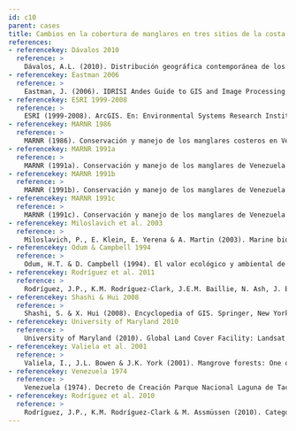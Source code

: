 ```yaml
---
id: c10
parent: cases
title: Cambios en la cobertura de manglares en tres sitios de la costa Caribe de Venezuela
references:
- referencekey: Dávalos 2010
  reference: >
    Dávalos, A.L. (2010). Distribución geográfica contemporánea de los manglares en la costa caribe de Venezuela. Trabajo de Grado, Maestría en Ecología, Instituto Venezolano de Investigaciones Científicas: Caracas, Venezuela. 142 pp.
- referencekey: Eastman 2006
  reference: >
    Eastman, J. (2006). IDRISI Andes Guide to GIS and Image Processing. Clark University.
- referencekey: ESRI 1999-2008
  reference: >
    ESRI (1999-2008). ArcGIS. En: Environmental Systems Research Institute (ESRI), Redlands: California, USA.
- referencekey: MARNR 1986
  reference: >
    MARNR (1986). Conservación y manejo de los manglares costeros en Venezuela y Trinidad & Tobago (Síntesis). Ministerio del Ambiente y de los Recursos Naturales Renovables (MARNR) y Programa de las Naciones Unidas para el Medio Ambiente, Serie Informes Técnicos DG11A/IT/259: Caracas.
- referencekey: MARNR 1991a
  reference: >
    MARNR (1991a). Conservación y manejo de los manglares de Venezuela y Trinidad-Tobago. FP: 11-05-81-01 (2038) Sector: Laguna de Cocinetas. Estado Zulia. Ministerio del Ambiente y de los Recursos Naturales Renovables (MARNR) y Programa de las Naciones Unidas para el Medio Ambiente, Serie de Informes Técnicos DGSICASV/IT/308: Caracas.
- referencekey: MARNR 1991b
  reference: >
    MARNR (1991b). Conservación y manejo de los manglares de Venezuela y Trinidad-Tobago. FP: 11-05-81-01 (2038) Sector: Laguna de Tacarigua. Estado Miranda. Ministerio del Ambiente y de los Recursos Naturales Renovables (MARNR) y Programa de las de las Naciones Unidas para el Medio Ambiente, Serie Informes Técnicos DGSICASV/ IT/308: Caracas.
- referencekey: MARNR 1991c
  reference: >
    MARNR (1991c). Conservación y manejo de los manglares de Venezuela y Trinidad-Tobago. FP: 11-05-81-01 (2038) Sector: Los Olivitos. Estado Zulia. Ministerio del Ambiente y de los Recursos Naturales Renovables (MARNR) y Programa de las Naciones Unidas para el Medio Ambiente, Serie Informes Técnicos DGSICASV/IT/308: Caracas.
- referencekey: Miloslavich et al. 2003
  reference: >
    Miloslavich, P., E. Klein, E. Yerena & A. Martin (2003). Marine biodiversity in Venezuela: Status and perspectives. Gayana 67(2): 275-301.
- referencekey: Odum & Campbell 1994
  reference: >
    Odum, H.T. & D. Campbell (1994). El valor ecológico y ambiental de los manglares: El método EMergetic. FARO: Revista para la Administración de Zonas Costeras en América Latina.
- referencekey: Rodríguez et al. 2011
  reference: >
    Rodríguez, J.P., K.M. Rodríguez-Clark, J.E.M. Baillie, N. Ash, J. Benson, T. Boucher, C. Brown, N. Burgess, B. Collen, M. Jennings, D.A. Keith, E. Nicholson, C. Revenga, B. Reyers, M. Rouget, T. Smith, M. Spalding, A. Taber, M. Walpole, I. Zager & T. Zamin (2011). Establishing IUCN Red List criteria for threatened ecosystems. Conservation Biology 25: [doi: 10.1111/j.1523 1739.2010.1598].
- referencekey: Shashi & Hui 2008
  reference: >
    Shashi, S. & X. Hui (2008). Encyclopedia of GIS. Springer, New York.
- referencekey: University of Maryland 2010
  reference: >
    University of Maryland (2010). Global Land Cover Facility: Landsat Imagery, College Park: Maryland.
- referencekey: Valiela et al. 2001
  reference: >
    Valiela, I., J.L. Bowen & J.K. York (2001). Mangrove forests: One of the world’s threatened major tropical environments. BioScience 51(10): 807-815.
- referencekey: Venezuela 1974
  reference: >
    Venezuela (1974). Decreto de Creación Parque Nacional Laguna de Tacarigua. Gaceta Oficial de la República de Venezuela N° 30.337, Caracas, 22 de febrero de 1974.
- referencekey: Rodríguez et al. 2010
  reference: >
    Rodríguez, J.P., K.M. Rodríguez-Clark & M. Assmüssen (2010). Categorías y criterios de las listas rojas de ecosistemas. Pp: 93-105. En: J.P. Rodríguez, F. Rojas-Suárez & D. Giraldo Hernández (eds.). Libro Rojo de los Ecosistemas Terrestres de Venezuela. Provita, Shell Venezuela, Lenovo (Venezuela). Caracas: Venezuela.
---
```

